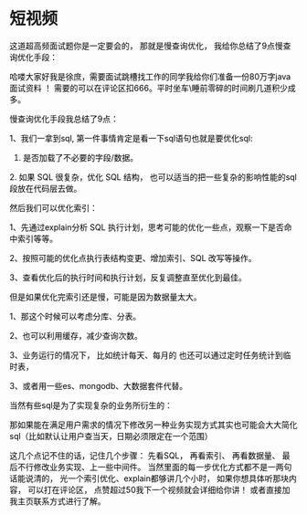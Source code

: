# 短视频

<font style="color:rgb(0,0,0);">      这道超高频面试题你是一定要会的， 那就是慢查询优化，   我给你总结了9点慢查询优化手段： </font>

<font style="color:rgb(0,0,0);"></font>

<font style="color:rgb(0,0,0);">哈喽大家好我是徐庶，需要面试跳槽找工作的同学我给你们准备一份80万字java面试资料 ！  需要的可以在评论区扣666。平时坐车\睡前零碎的时间刷几道积少成多。</font>

<font style="color:rgb(0,0,0);"></font>

<font style="color:rgb(0,0,0);">慢查询优化手段我总结了9点：</font>

<font style="color:rgb(0,0,0);">1、我们一拿到sql, 第一件事情肯定是看一下sql语句也就是要优化sql:</font>

1. <font style="color:rgb(0,0,0);">是否加载了不必要的字段/数据。 </font>

<font style="color:rgb(0,0,0);"> 2. 如果 SQL 很复杂，优化 SQL 结构， 也可以适当的把一些复杂的影响性能的sql段放在代码层去做。 </font>

<font style="color:rgb(0,0,0);"></font>

<font style="color:rgb(0,0,0);">然后我们可以优化索引：</font>

<font style="color:rgb(0,0,0);">1、先通过explain分析 SQL 执行计划，思考可能的优化一些点，观察一下是否命中索引等等。 </font>

<font style="color:rgb(0,0,0);">2、按照可能的优化点执行表结构变更、增加索引、SQL 改写等操作。 </font>

<font style="color:rgb(0,0,0);">3、查看优化后的执行时间和执行计划，反复调整直至优化到最佳。</font>

<font style="color:rgb(0,0,0);"></font>

<font style="color:rgb(0,0,0);">但是如果优化完索引还是慢，可能是因为数据量太大。</font>

<font style="color:rgb(0,0,0);">1、那这个时候可以考虑分库、分表。 </font>

<font style="color:rgb(0,0,0);">2、也可以利用缓存，减少查询次数。</font>

<font style="color:rgb(0,0,0);">3、业务运行的情况下， 比如统计每天、每月的 也还可以通过定时任务统计到临时表，</font>

<font style="color:rgb(0,0,0);">3、或者用一些es、mongodb、大数据套件代替。</font>

<font style="color:rgb(0,0,0);"></font>

<font style="color:rgb(0,0,0);">当然有些sql是为了实现复杂的业务所衍生的：</font>

<font style="color:rgb(0,0,0);">那如果能在满足用户需求的情况下修改另一种业务实现方式其实也可能会大大简化sql（比如默认让用户查当天，日期必须限定在一个范围）</font>

<font style="color:rgb(0,0,0);"></font>

<font style="color:rgb(0,0,0);">这几个点记不住的话，记住几个步骤： 先看SQL， 再看索引、 再看数据量、 最后不行修改业务实现、上一些中间件。   当然里面的每一步优化方式都不是一两句话能说清的， 光一个索引优化、explain都够讲几个小时， 如果你想具体听那块内容， 可以打在评论区， 点赞超过50我下一个视频就会详细给你讲！  或者直接加我主页联系方式进行了解。</font>


